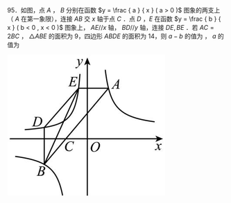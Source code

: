 95．如图，点 $A$ ， $B$ 分别在函数 $y = \frac { a } { x } ( a > 0 )$ 图象的两支上（ $A$ 在第一象限），连接 $A B$ 交 $x$ 轴于点 $C$ ．点 $D$ ，$E$ 在函数 $y = \frac { b } { x } ( b < 0 , x < 0 )$ 图象上， $A E / / x$ 轴， $B D / /  { y }$ 轴，连接 $D E , B E$ ．若 $A C = 2 B C$ ， $\triangle A B E$ 的面积为 9，四边形 $A B D E$ 的面积为 14，则 $a - b$ 的值为 ， $a$ 的值为

![](<../../qs_image_DB/专题1-4_一文搞定反比例函数7个模型，13类题型（解析版）_/05ba9e95e81c60e5bcab3111721b8d3493b03269594e704c9aab4223ea5b7c43.jpg>)
